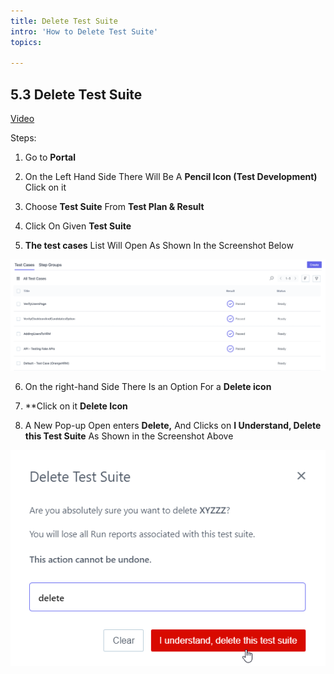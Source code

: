 ```yaml
---
title: Delete Test Suite
intro: 'How to Delete Test Suite'
topics:

---
```

## <a name="_gmj0ltm4dyjn"></a>5.3 **Delete Test Suite** 
[Video ](https://www.youtube.com/watch?v=Rc5LYfrWV9Y&list=PLfRq0FuuqhRnYtoF6kHsDdZc7ekSgpg6V&index=13)

Steps: 

1. Go to **Portal** 

2. On the Left Hand Side There Will Be A **Pencil Icon (Test Development)** Click on it 

3. Choose **Test Suite** From **Test Plan & Result**  

4. Click On Given **Test Suite** 

5. **The test cases** List Will Open As Shown In the Screenshot Below 

![](imgs/test-case-list.png)

6. On the right-hand Side There Is an Option For a **Delete icon**

7. **Click on it **Delete Icon** 

8. A New Pop-up Open enters **Delete,** And Clicks on **I Understand, Delete this Test Suite** As Shown in the Screenshot Above 

![](imgs/delete-tesst-suite.png)

